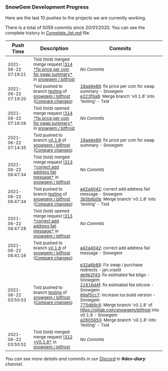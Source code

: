 
### SnowGem Development Progress

Here are the last 10 pushes to the projects we are currently working.

There is a total of 5059 commits since 20/01/2020. You can see the complete history in
 [Complete_list.md](Complete_list.md) file.

| Push Time | Description | Commits |
| --- | --- | --- |
| <sub>2021-06-22 07:19:21</sub> | <sub>Txid (txid) merged merge request [\!314 \*fix price per coin for swap summary\*](https://gitlab.com/snowgem/bitfrost/-/merge_requests/314) in [snowgem / bitfrost](https://gitlab.com/snowgem/bitfrost)</sub> | <sub>_No Commits_</sub> |
| <sub>2021-06-22 07:19:20</sub> | <sub>Txid pushed to branch [testing](https://gitlab.com/snowgem/bitfrost/commits/testing) of [snowgem / bitfrost](https://gitlab.com/snowgem/bitfrost) ([Compare changes](https://gitlab.com/snowgem/bitfrost/compare/3b5b6b0bc7af8349d8a4e566d899dd58ff4cdaba...e223f9a874325dcc387ce9edf147003788c02cd4))</sub> | <sub>[18ad4e89](https://gitlab.com/snowgem/bitfrost/-/commit/18ad4e89af7c28a57cab861fb0a1efe8bddd30ee): fix price per coin for swap summary - Snowgem<br>[e223f9a8](https://gitlab.com/snowgem/bitfrost/-/commit/e223f9a874325dcc387ce9edf147003788c02cd4): Merge branch 'v0.1.8' into 'testing' - Txid</sub> |
| <sub>2021-06-22 07:16:26</sub> | <sub>Txid (txid) opened merge request [\!314 \*fix price per coin for swap summary\*](https://gitlab.com/snowgem/bitfrost/-/merge_requests/314) in [snowgem / bitfrost](https://gitlab.com/snowgem/bitfrost)</sub> | <sub>_No Commits_</sub> |
| <sub>2021-06-22 07:14:35</sub> | <sub>Txid pushed to branch [v0\.1\.8](https://gitlab.com/snowgem/bitfrost/commits/v0.1.8) of [snowgem / bitfrost](https://gitlab.com/snowgem/bitfrost) ([Compare changes](https://gitlab.com/snowgem/bitfrost/compare/a42a4042d7035d908c92459a488d87b68ee63a50...18ad4e89af7c28a57cab861fb0a1efe8bddd30ee))</sub> | <sub>[18ad4e89](https://gitlab.com/snowgem/bitfrost/-/commit/18ad4e89af7c28a57cab861fb0a1efe8bddd30ee): fix price per coin for swap summary - Snowgem</sub> |
| <sub>2021-06-22 06:47:34</sub> | <sub>Txid (txid) merged merge request [\!313 \*correct add address fail message\*](https://gitlab.com/snowgem/bitfrost/-/merge_requests/313) in [snowgem / bitfrost](https://gitlab.com/snowgem/bitfrost)</sub> | <sub>_No Commits_</sub> |
| <sub>2021-06-22 06:47:34</sub> | <sub>Txid pushed to branch [testing](https://gitlab.com/snowgem/bitfrost/commits/testing) of [snowgem / bitfrost](https://gitlab.com/snowgem/bitfrost) ([Compare changes](https://gitlab.com/snowgem/bitfrost/compare/a28056504a518044a24486a2e6ccdcc8fa2ccc90...3b5b6b0bc7af8349d8a4e566d899dd58ff4cdaba))</sub> | <sub>[a42a4042](https://gitlab.com/snowgem/bitfrost/-/commit/a42a4042d7035d908c92459a488d87b68ee63a50): correct add address fail message - Snowgem<br>[3b5b6b0b](https://gitlab.com/snowgem/bitfrost/-/commit/3b5b6b0bc7af8349d8a4e566d899dd58ff4cdaba): Merge branch 'v0.1.8' into 'testing' - Txid</sub> |
| <sub>2021-06-22 06:47:28</sub> | <sub>Txid (txid) opened merge request [\!313 \*correct add address fail message\*](https://gitlab.com/snowgem/bitfrost/-/merge_requests/313) in [snowgem / bitfrost](https://gitlab.com/snowgem/bitfrost)</sub> | <sub>_No Commits_</sub> |
| <sub>2021-06-22 06:41:16</sub> | <sub>Txid pushed to branch [v0\.1\.8](https://gitlab.com/snowgem/bitfrost/commits/v0.1.8) of [snowgem / bitfrost](https://gitlab.com/snowgem/bitfrost) ([Compare changes](https://gitlab.com/snowgem/bitfrost/compare/775db9c6bb26304e6228f0f052bab989650fa91e...a42a4042d7035d908c92459a488d87b68ee63a50))</sub> | <sub>[a42a4042](https://gitlab.com/snowgem/bitfrost/-/commit/a42a4042d7035d908c92459a488d87b68ee63a50): correct add address fail message - Snowgem</sub> |
| <sub>2021-06-22 03:50:53</sub> | <sub>Txid pushed to branch [testing](https://gitlab.com/snowgem/bitfrost/commits/testing) of [snowgem / bitfrost](https://gitlab.com/snowgem/bitfrost) ([Compare changes](https://gitlab.com/snowgem/bitfrost/compare/9c8114f16ff6832565bef73ac9cee00689e46654...a28056504a518044a24486a2e6ccdcc8fa2ccc90))</sub> | <sub>[e32a6b89](https://gitlab.com/snowgem/bitfrost/-/commit/e32a6b89da04d5bc55d2bda6de40ee9b415ed7bf): Fix swap / purchase redirects - jan.vrastil<br>[de9b2f43](https://gitlab.com/snowgem/bitfrost/-/commit/de9b2f432e6d79d5389d56479b88533a526aee00): fix estimated fee bitgo - Snowgem<br>[2161bd4f](https://gitlab.com/snowgem/bitfrost/-/commit/2161bd4f02302874b8c6c01b6ce51fce2179ab79): fix estimated fee bitcore - Snowgem<br>[89af5cc7](https://gitlab.com/snowgem/bitfrost/-/commit/89af5cc7ae3c41e5a150f531ac3f1ae6c9f6ec1e): increase ios build version - Snowgem<br>[775db9c6](https://gitlab.com/snowgem/bitfrost/-/commit/775db9c6bb26304e6228f0f052bab989650fa91e): Merge branch 'v0.1.8' of https://gitlab.com/snowgem/bitfrost into v0.1.8 - Snowgem<br>[a2805650](https://gitlab.com/snowgem/bitfrost/-/commit/a28056504a518044a24486a2e6ccdcc8fa2ccc90): Merge branch 'v0.1.8' into 'testing' - Txid</sub> |
| <sub>2021-06-22 03:50:52</sub> | <sub>Txid (txid) merged merge request [\!312 \*V0\.1\.8\*](https://gitlab.com/snowgem/bitfrost/-/merge_requests/312) in [snowgem / bitfrost](https://gitlab.com/snowgem/bitfrost)</sub> | <sub>_No Commits_</sub> |

_You can see more details and commits in our [Discord](https://discord.gg/zumGnbg) in **#dev-diary** channel._
